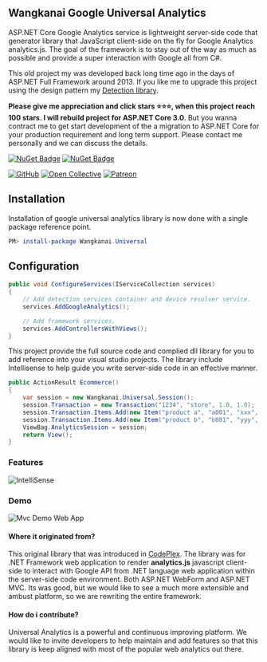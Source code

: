 ## Wangkanai Google Universal Analytics

ASP.NET Core Google Analytics service is lightweight server-side code that generator library that JavaScript client-side on the fly for Google Analytics analytics.js. The goal of the framework is to stay out of the way as much as possible and provide a super interaction with Google all from C#.

This old project my was developed back long time ago in the days of ASP.NET Full Framework around 2013. If you like me to upgrade this project using the design pattern my [Detection library](https://github.com/wangkanai/Detection). 

**Please give me appreciation and click stars :star::star::star:, when this project reach 100 stars. I will rebuild project for ASP.NET Core 3.0**.
But you wanna contract me to get start development of the a migration to ASP.NET Core for your production requirement and long term support. Please contact me personally and we can discuss the details.  

[![NuGet Badge](https://buildstats.info/nuget/wangkanai.universal)](https://www.nuget.org/packages/wangkanai.universal)
[![NuGet Badge](https://buildstats.info/nuget/wangkanai.universal?includePreReleases=true)](https://www.nuget.org/packages/wangkanai.universal)

[![GitHub](https://img.shields.io/github/license/wangkanai/wangkanai)](https://github.com/wangkanai/wangkanai/blob/dev/LICENSE)
[![Open Collective](https://img.shields.io/badge/open%20collective-support%20me-3385FF.svg)](https://opencollective.com/wangkanai)
[![Patreon](https://img.shields.io/badge/patreon-support%20me-d9643a.svg)](https://www.patreon.com/wangkanai)

## Installation

Installation of google universal analytics library is now done with a single package reference point.

```powershell
PM> install-package Wangkanai.Universal
```
## Configuration

```c#
public void ConfigureServices(IServiceCollection services)
{
    // Add detection services container and device resolver service.
    services.AddGoogleAnalytics();

    // Add framework services.
    services.AddControllersWithViews();
}
```

This project provide the full source code and complied dll library for you to add reference into your visual studio projects. The library include Intellisense to help guide you write server-side code in an effective manner.

```c#
public ActionResult Ecommerce()
{
    var session = new Wangkanai.Universal.Session();
    session.Transaction = new Transaction("1234", "store", 1.0, 1.0);
    session.Transaction.Items.Add(new Item("product a", "a001", "xxx", 2.0, 1));
    session.Transaction.Items.Add(new Item("product b", "b001", "yyy", 3.0, 2));
    ViewBag.AnalyticsSession = session;
    return View();
}
```

### Features

![IntelliSense](https://raw.githubusercontent.com/wangkanai/wangkanai/main/universal/asset/vs-intellisense.png)

### Demo

![Mvc Demo Web App](https://raw.githubusercontent.com/wangkanai/wangkanai/main/universal/asset/web-sample.png)

#### Where it originated from?
This original library that was introduced in [CodePlex](https://archive.codeplex.com/?p=universalanalytics). The library was for .NET Framework web application to render **analytics.js** javascript client-side to interact with Google API from .NET language web application within the server-side code environment. Both ASP.NET WebForm and ASP.NET MVC. Its was good, but we would like to see a much more extensible and ambust platform, so we are rewriting the entire framework.

#### How do i contribute?
Universal Analytics is a powerful and continuous improving platform. We would like to invite developers to help maintain and add features so that this library is keep aligned with most of the popular web analytics out there. 

